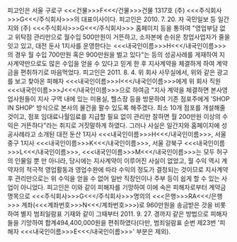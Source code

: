 피고인은 서울 구로구 <<<건물>>>F<<</건물>>>건물 1317호 (주) <<<주식회사>>>G<<</주식회사>>>의 대표이사이다.
피고인은 2010. 7. 20. 자 국민일보 등 일간지와 (주) <<<주식회사>>>G<<</주식회사>>> 홈페이지 등을 통하여 "영업부담 없고 위탁점 관리만으로 월수입 500만원이 거뜬하고, 소자본에 손쉬운 창업사업자가 줄을 잇고 있고, 대전 둔사 1지사를 운영한다는 <<<내국인이름>>>H<<</내국인이름>>>의 경우 월 수입 700만원 혹은 900만원을 벌고 있다"는 등의 성공사례를 게재하여 지사계약만으로도 많은 수입을 얻을 수 있다고 믿게 한 후 지사계약을 체결하게 하여 계약금을 편취하기로 마음먹었다.
피고인은 2011. 8. 4. 위 회사 사무실에서, 위와 같은 광고를 보고 찾아온 피해자 <<<내국인이름>>>I<<</내국인이름>>>에게 위 회사 직원 <<<내국인이름>>>J<<</내국인이름>>>으로 하여금 "지사 계약을 체결하면 본사영업사원들이 지사 구역 내에 있는 미용실, 헬스장 등을 방문하여 기존 점포주에게 'SHOP IN SHOP' 방식으로 본사의 물건을 팔수 있도록 해주겠다. 최소 10개 점포를 개설해줄 것이고, 점포 임대료나월임료를 지급할 필요 없이 관리만 잘하면 월 200만원 이상의 수익은 거뜬하다"라는 취지로 거짓말하게 하였다. 그러나 사실은 일간지와 홈페이지에 성공사례라고 소개된 대전 둔산 1지사 <<<내국인이름>>>H<<</내국인이름>>>, 서울 중구 1지사 <<<내국인이름>>>K<<</내국인이름>>>, 서울 강북구 <<<내국인이름>>>L<<</내국인이름>>>, <<<내국인이름>>>M<<</내국인이름>>>는 모두 허구의 인물일 뿐 만 아니라, 당시에는 지사계약이 이루어진 사실이 없었고, 월 수익 역시 계약자의 적극적 영업활동과 영업수완에 따라 수익의 정도가 결정되는 것이므로 지사계약 후 관리만으로는 위 수익을 얻을 수 없어 일반 직장인이나 주부 등이 쉽게 할 수 있는 사업이 아니었다.
피고인은 이와 같이 피해자를 기망하여 이에 속은 피해자로부터 계약금 명목으로 <<<주식회사>>>G<<</주식회사>>>명의의 <<<은행>>>RA<<</은행>>> 계좌(<<<계좌번호>>>N<<</계좌번호>>>)로 960만원을 송금받은 것을 비롯하여 별지 범죄일람표 기재와 같이 그때부터 2011. 9. 27. 경까지 같은 방법으로 피해자들을 기망하여 합계494,400,000원을 편취하였다(다만, 범죄일람표 순번 제23번 '피해자 <<<내국인이름>>>E<<</내국인이름>>>' 부분은 제외).